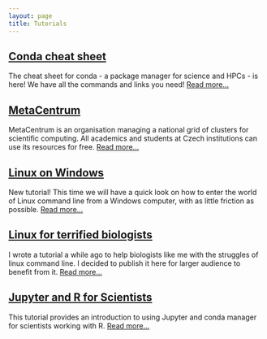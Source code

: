 ```yaml
---
layout: page
title: Tutorials
---
```


## [Conda cheat sheet](./tutorials/conda_cheatsheet.md)
The cheat sheet for conda - a package manager for science and HPCs - is here! We have all the commands and links you need! [Read more...](./tutorials/conda_cheatsheet.md)

## [MetaCentrum](./tutorials/metacentrum.md)
MetaCentrum is an organisation managing a national grid of clusters for scientific computing. All academics and students at Czech institutions can use its resources for free. [Read more...](./tutorials/metacentrum.md)

## [Linux on Windows](./tutorials/linux_on_windows.md)
New tutorial! This time we will have a quick look on how to enter the world of Linux command line from a Windows computer, with as little friction as possible. [Read more...](./tutorials/linux_on_windows.md)

## [Linux for terrified biologists](./tutorials/linux_for_biologists.md)
I wrote a tutorial a while ago to help biologists like me with the struggles of linux command line. I decided to publish it here for larger audience to benefit from it. [Read more...](./tutorials/linux_for_biologists.md)

## [Jupyter and R for Scientists](https://nbviewer.jupyter.org/github/janxkoci/janxkoci.github.io/blob/master/notebooks/conda_jupyteR.ipynb)
This tutorial provides an introduction to using Jupyter and conda manager for scientists working with R. [Read more...](https://nbviewer.jupyter.org/github/janxkoci/janxkoci.github.io/blob/master/notebooks/conda_jupyteR.ipynb)
